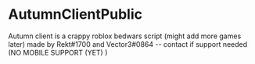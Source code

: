# AutumnClientPublic
Autumn client is a crappy roblox bedwars script (might add more games later) made by Rekt#1700 and Vector3#0864 -- contact if support needed (NO MOBILE SUPPORT (YET) )
